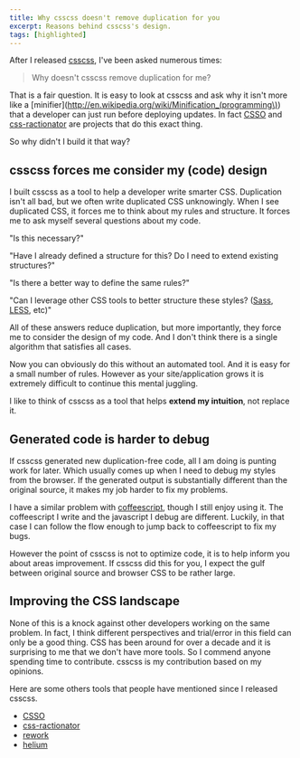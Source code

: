 ```yaml
---
title: Why csscss doesn't remove duplication for you
excerpt: Reasons behind csscss's design.
tags: [highlighted]
---
```


After I released [csscss](http://zmoazeni.github.io/csscss/), I've been asked numerous times:

> Why doesn't csscss remove duplication for me?

That is a fair question. It is easy to look at csscss and ask why it
isn't more like a
[minifier](http://en.wikipedia.org/wiki/Minification_(programming\))
that a developer can just run before deploying updates. In fact
[CSSO](http://css.github.io/csso/) and
[css-ractionator](https://github.com/begriffs/css-ratiocinator) are
projects that do this exact thing.

So why didn't I build it that way?

## csscss forces me consider my (code) design ##

I built csscss as a tool to help a developer write smarter CSS.
Duplication isn't all bad, but we often write duplicated CSS
unknowingly. When I see duplicated CSS, it forces me to think about my
rules and structure. It forces me to ask myself several questions about
my code.

"Is this necessary?"

"Have I already defined a structure for this? Do I need to extend
existing structures?"

"Is there a better way to define the same rules?"

"Can I leverage other CSS tools to better structure these styles?
([Sass](http://sass-lang.com/), [LESS](http://lesscss.org/), etc)"

All of these answers reduce duplication, but more importantly, they
force me to consider the design of my code. And I don't think there is a
single algorithm that satisfies all cases.

Now you can obviously do this without an automated tool. And it is easy
for a small number of rules. However as your site/application grows it is
extremely difficult to continue this mental juggling.

I like to think of csscss as a tool that helps **extend my intuition**,
not replace it.

## Generated code is harder to debug ##

If csscss generated new duplication-free code, all I am doing is punting
work for later. Which usually comes up when I need to debug my styles
from the browser. If the generated output is substantially different
than the original source, it makes my job harder to fix my problems.

I have a similar problem with [coffeescript](http://coffeescript.org/),
though I still enjoy using it. The coffeescript I write and the
javascript I debug are different. Luckily, in that case I can follow the
flow enough to jump back to coffeescript to fix my bugs.

However the point of csscss is not to optimize code, it is to help
inform you about areas improvement. If csscss did this for you, I expect
the gulf between original source and browser CSS to be rather large.

## Improving the CSS landscape ##

None of this is a knock against other developers working on the same
problem. In fact, I think different perspectives and trial/error in this
field can only be a good thing. CSS has been around for over a decade
and it is surprising to me that we don't have more tools. So I commend
anyone spending time to contribute. csscss is my contribution based on
my opinions.

Here are some others tools that people have mentioned since I released
csscss.

* [CSSO](http://css.github.io/csso/)
* [css-ractionator](https://github.com/begriffs/css-ratiocinator)
* [rework](https://github.com/visionmedia/rework)
* [helium](https://github.com/geuis/helium-css)
